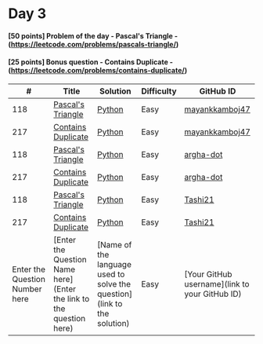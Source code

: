 # Day 3

#### [50 points] Problem of the day - Pascal's Triangle - (https://leetcode.com/problems/pascals-triangle/)
#### [25 points] Bonus question - Contains Duplicate - (https://leetcode.com/problems/contains-duplicate/)

| # | Title | Solution | Difficulty | GitHub ID |
|---| ----- | -------- | ---------- | --------- |
| 118 | [Pascal's Triangle](https://leetcode.com/problems/pascals-triangle/) | [Python](https://github.com/cs-ashoka/21-days-of-code/blob/main/Day%2003/pascalsTriangle_mayank_kamboj.py) | Easy | [mayankkamboj47](http://github.com/mayankkamboj47) |
| 217 | [Contains Duplicate](https://leetcode.com/problems/contains-duplicate/) | [Python](https://github.com/cs-ashoka/21-days-of-code/blob/main/Day%2003/containsDuplicate_mayank_kamboj.py) | Easy | [mayankkamboj47](http://github.com/mayankkamboj47) |
| 118 | [Pascal's Triangle](https://leetcode.com/problems/pascals-triangle/) | [Python](https://github.com/argha-dot/21-days-of-code/blob/main/Day%2003/PascalsTriangle_argha-dot.py) | Easy | [argha-dot](https://github.com/argha-dot/) |
| 217 | [Contains Duplicate](https://leetcode.com/problems/contains-duplicate/) | [Python](https://github.com/argha-dot/21-days-of-code/blob/main/Day%2003/ContainsDuplicate_argha-dot.py) | Easy | [argha-dot](https://github.com/argha-dot/) |
| 118 | [Pascal's Triangle](https://leetcode.com/problems/pascals-triangle/) | [Python](https://github.com/Tashi21/21-days-of-code/blob/main/Day%2003/PascalsTriangle_Tashi21.py) | Easy | [Tashi21](http://github.com/Tashi21) |
| 217 | [Contains Duplicate](https://leetcode.com/problems/contains-duplicate/) | [Python](https://github.com/Tashi21/21-days-of-code/blob/main/Day%2003/ContainsDuplicate_Tashi21.py) | Easy | [Tashi21](http://github.com/Tashi21) |
| Enter the Question Number here | [Enter the Question Name here](Enter the link to the question here) | [Name of the language used to solve the question](link to the solution) | Easy | [Your GitHub username](link to your GitHub ID) |
